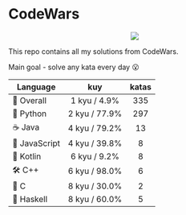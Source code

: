# CodeWars

<p align="center">
  <img src="https://www.codewars.com/users/yurii_karabas/badges/large">
</p>

This repo contains all my solutions from CodeWars.

Main goal - solve any kata every day :open_mouth:

| Language                | kuy              | katas                 |
|---                      |:---:             |:---:                  |
|:dizzy: Overall          | 1 kyu / 4.9%    | 335       |
|:snake: Python           | 2 kyu / 77.9%     | 297        |
|:coffee: Java            | 4 kyu / 79.2%       | 13          |
|:see_no_evil: JavaScript | 4 kyu / 39.8% | 8    |
|:seedling: Kotlin        | 6 kyu / 9.2%     | 8        |
|:hammer_and_wrench: C++  | 6 kyu / 98.0%        | 6           |
|:wrench: C               | 8 kyu / 30.0%          | 2             |
|:link: Haskell           | 8 kyu / 60.0%    | 5       |